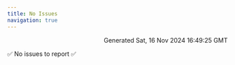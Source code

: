 ```yaml
---
title: No Issues
navigation: true
---
```


<p style="text-align:right;color:#cccs">
Generated Sat, 16 Nov 2024 16:49:25 GMT
</p>
<p>✅ No issues to report ✅</p>



